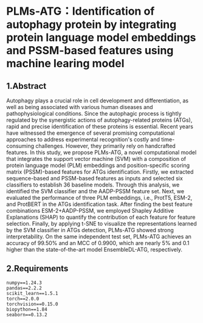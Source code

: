 # PLMs-ATG：Identification of autophagy protein by integrating protein language model embeddings and PSSM-based features using machine learing model
## 1.Abstract
Autophagy plays a crucial role in cell development and differentiation, as well as being associated with various human diseases and pathophysiological conditions. Since the autophagic process is tightly regulated by the synergistic actions of autophagy-related proteins (ATGs), rapid and precise identification of these proteins is essential. Recent years have witnessed the emergence of several promising computational approaches to address experimental recognition's costly and time-consuming challenges. However, they primarily rely on handcrafted features. In this study, we propose PLMs-ATG, a novel computational model that integrates the support vector machine (SVM) with a composition of protein language model (PLM) embeddings and position-specific scoring matrix (PSSM)-based features for ATGs identification. Firstly, we extracted sequence-based and PSSM-based features as inputs and selected six classifiers to establish 36 baseline models. Through this analysis, we identified the SVM classifier and the AADP-PSSM feature set. Next, we evaluated the performance of three PLM embeddings, i.e., ProtT5, ESM-2, and ProtBERT in the ATGs identification task. After finding the best feature combinations ESM-2+AADP-PSSM, we employed Shapley Additive Explanations (SHAP) to quantify the contribution of each feature for feature selection. Finally, by applying t-SNE to visualize the representations learned by the SVM classifier in ATGs detection, PLMs-ATG showed strong interpretability. On the same independent test set, PLMs-ATG achieves an accuracy of 99.50% and an MCC of 0.9900, which are nearly 5% and 0.1 higher than the state-of-the-art model EnsembleDL-ATG, respectively. 
## 2.Requirements
```
numpy==1.24.3
pandas==2.2.2
scikit_learn==1.5.1
torch==2.0.0
torchvision==0.15.0
biopython==1.84
seaborn==0.13.2
```
